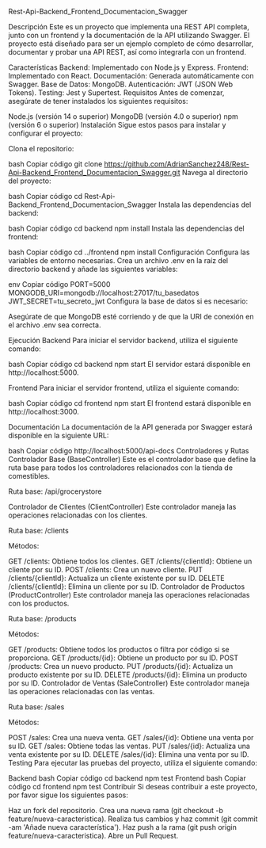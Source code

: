 Rest-Api-Backend_Frontend_Documentacion_Swagger

Descripción
Este es un proyecto que implementa una REST API completa, junto con un frontend y la documentación de la API utilizando Swagger. El proyecto está diseñado para ser un ejemplo completo de cómo desarrollar, documentar y probar una API REST, así como integrarla con un frontend.

Características
Backend: Implementado con Node.js y Express.
Frontend: Implementado con React.
Documentación: Generada automáticamente con Swagger.
Base de Datos: MongoDB.
Autenticación: JWT (JSON Web Tokens).
Testing: Jest y Supertest.
Requisitos
Antes de comenzar, asegúrate de tener instalados los siguientes requisitos:

Node.js (versión 14 o superior)
MongoDB (versión 4.0 o superior)
npm (versión 6 o superior)
Instalación
Sigue estos pasos para instalar y configurar el proyecto:

Clona el repositorio:

bash
Copiar código
git clone https://github.com/AdrianSanchez248/Rest-Api-Backend_Frontend_Documentacion_Swagger.git
Navega al directorio del proyecto:

bash
Copiar código
cd Rest-Api-Backend_Frontend_Documentacion_Swagger
Instala las dependencias del backend:

bash
Copiar código
cd backend
npm install
Instala las dependencias del frontend:

bash
Copiar código
cd ../frontend
npm install
Configuración
Configura las variables de entorno necesarias. Crea un archivo .env en la raíz del directorio backend y añade las siguientes variables:

env
Copiar código
PORT=5000
MONGODB_URI=mongodb://localhost:27017/tu_basedatos
JWT_SECRET=tu_secreto_jwt
Configura la base de datos si es necesario:

Asegúrate de que MongoDB esté corriendo y de que la URI de conexión en el archivo .env sea correcta.

Ejecución
Backend
Para iniciar el servidor backend, utiliza el siguiente comando:

bash
Copiar código
cd backend
npm start
El servidor estará disponible en http://localhost:5000.

Frontend
Para iniciar el servidor frontend, utiliza el siguiente comando:

bash
Copiar código
cd frontend
npm start
El frontend estará disponible en http://localhost:3000.

Documentación
La documentación de la API generada por Swagger estará disponible en la siguiente URL:

bash
Copiar código
http://localhost:5000/api-docs
Controladores y Rutas
Controlador Base (BaseController)
Este es el controlador base que define la ruta base para todos los controladores relacionados con la tienda de comestibles.

Ruta base: /api/grocerystore

Controlador de Clientes (ClientController)
Este controlador maneja las operaciones relacionadas con los clientes.

Ruta base: /clients

Métodos:

GET /clients: Obtiene todos los clientes.
GET /clients/{clientId}: Obtiene un cliente por su ID.
POST /clients: Crea un nuevo cliente.
PUT /clients/{clientId}: Actualiza un cliente existente por su ID.
DELETE /clients/{clientId}: Elimina un cliente por su ID.
Controlador de Productos (ProductController)
Este controlador maneja las operaciones relacionadas con los productos.

Ruta base: /products

Métodos:

GET /products: Obtiene todos los productos o filtra por código si se proporciona.
GET /products/{id}: Obtiene un producto por su ID.
POST /products: Crea un nuevo producto.
PUT /products/{id}: Actualiza un producto existente por su ID.
DELETE /products/{id}: Elimina un producto por su ID.
Controlador de Ventas (SaleController)
Este controlador maneja las operaciones relacionadas con las ventas.

Ruta base: /sales

Métodos:

POST /sales: Crea una nueva venta.
GET /sales/{id}: Obtiene una venta por su ID.
GET /sales: Obtiene todas las ventas.
PUT /sales/{id}: Actualiza una venta existente por su ID.
DELETE /sales/{id}: Elimina una venta por su ID.
Testing
Para ejecutar las pruebas del proyecto, utiliza el siguiente comando:

Backend
bash
Copiar código
cd backend
npm test
Frontend
bash
Copiar código
cd frontend
npm test
Contribuir
Si deseas contribuir a este proyecto, por favor sigue los siguientes pasos:

Haz un fork del repositorio.
Crea una nueva rama (git checkout -b feature/nueva-caracteristica).
Realiza tus cambios y haz commit (git commit -am 'Añade nueva característica').
Haz push a la rama (git push origin feature/nueva-caracteristica).
Abre un Pull Request.
